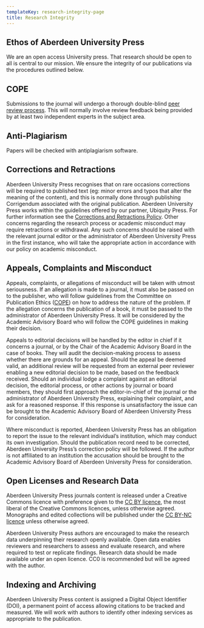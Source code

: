 ```yaml
---
templateKey: research-integrity-page
title: Research Integrity
---
```

## Ethos of Aberdeen University Press
We are an open access University press. That research should be open to all is central to our mission. We ensure the integrity of our publications via the procedures outlined below.

## COPE
Submissions to the journal will undergo a thorough double-blind
[peer review process](/peer-review). This will normally involve review feedback being provided by at least two independent experts in the subject area.

## Anti-Plagiarism
Papers will be checked with antiplagiarism software.

## Corrections and Retractions
Aberdeen University Press recognises that on rare occasions corrections will be required to published text (eg: minor errors and typos that alter the meaning of the content), and this is normally done through publishing Corrigendum associated with the original publication. Aberdeen University Press works within the guidelines offered by our partner, Ubiquity Press. For further information see the [Corrections and Retractions Policy]( https://doi.org/10.24318/cope.2019.1.4). 
Other concerns regarding the research process or academic misconduct may require retractions or withdrawal. Any such concerns should be raised with the relevant journal editor or the administrator of Aberdeen University Press in the first instance, who will take the appropriate action in accordance with our policy on academic misconduct.

## Appeals, Complaints and Misconduct
Appeals, complaints, or allegations of misconduct will be taken with utmost seriousness. If an allegation is made to a journal, it must also be passed on to the publisher, who will follow guidelines from the Committee on Publication Ethics ([COPE](https://publicationethics.org/)) on how to address the nature of the problem. If the allegation concerns the publication of a book, it must be passed to the administrator of Aberdeen University Press. It will be considered by the Academic Advisory Board who will follow the COPE guidelines in making their decision.

Appeals to editorial decisions will be handled by the editor in chief if it concerns a journal, or by the Chair of the Academic Advisory Board in the case of books. They will audit the decision-making process to assess whether there are grounds for an appeal. Should the appeal be deemed valid, an additional review will be requested from an external peer reviewer enabling a new editorial decision to be made, based on the feedback received.
Should an individual lodge a complaint against an editorial decision, the editorial process, or other actions by journal or board members, they should first approach the editor-in-chief of the journal or the administrator of Aberdeen University Press, explaining their complaint, and ask for a reasoned response. If this response is unsatisfactory the issue can be brought to the Academic Advisory Board of Aberdeen University Press for consideration.

Where misconduct is reported, Aberdeen University Press has an obligation to report the issue to the relevant individual’s institution, which may conduct its own investigation. Should the publication record need to be corrected, Aberdeen University Press’s correction policy will be followed. If the author is not affiliated to an institution the accusation should be brought to the Academic Advisory Board of Aberdeen University Press for consideration.

## Open Licenses and Research Data
Aberdeen University Press journals content is released under a Creative Commons licence with preference given to the [CC BY licence](https://creativecommons.org/licenses/by/4.0/), the most liberal of the Creative Commons licences, unless otherwise agreed. Monographs and edited collections will be published under the [CC BY-NC licence](https://creativecommons.org/licenses/by-nc/4.0/) unless otherwise agreed.

Aberdeen University Press authors are encouraged to make the research data underpinning their research openly available. Open data enables reviewers and researchers to assess and evaluate research, and where required to test or replicate findings. Research data should be made available under an open licence. CC0 is recommended but will be agreed with the author.

## Indexing and Archiving
Aberdeen University Press content is assigned a Digital Object Identifier (DOI), a permanent point of access allowing citations to be tracked and measured. We will work with authors to identify other indexing services as appropriate to the publication.
